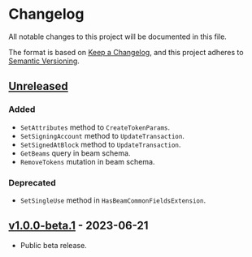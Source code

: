 ﻿# Changelog

All notable changes to this project will be documented in this file.

The format is based on [Keep a Changelog](https://keepachangelog.com/en/1.0.0/),
and this project adheres to [Semantic Versioning](https://semver.org/spec/v2.0.0.html).

## [Unreleased]

### Added

- `SetAttributes` method to `CreateTokenParams`.
- `SetSigningAccount` method to `UpdateTransaction`.
- `SetSignedAtBlock` method to `UpdateTransaction`.
- `GetBeams` query in beam schema.
- `RemoveTokens` mutation in beam schema.

### Deprecated

- `SetSingleUse` method in `HasBeamCommonFieldsExtension`.

## [v1.0.0-beta.1] - 2023-06-21

- Public beta release.

[Unreleased]: https://github.com/enjin/platform-csharp-sdk/compare/v1.0.0-beta.1...HEAD

[v1.0.0-beta.1]: https://github.com/enjin/platform-csharp-sdk/releases/tag/v1.0.0-beta.1